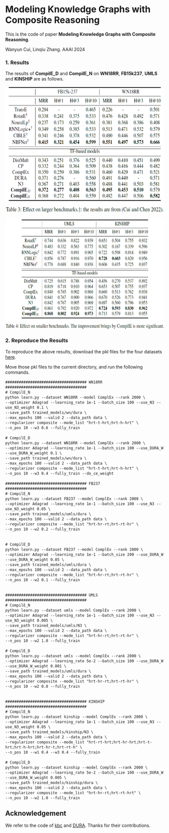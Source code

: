 # Modeling Knowledge Graphs with Composite Reasoning

This is the code of paper 
**Modeling Knowledge Graphs with Composite Reasoning**. 

Wanyun Cui, Linqiu Zhang. AAAI 2024

### 1. Results
The results of **CompilE_D** and **CompilE_N** on **WN18RR**, **FB15k237**, **UMLS** and **KINSHIP** are as follows.

<p align="center">
  <img src="./table3.png" style="width:650px;height:400px;">
</p>

<p align="center">
  <img src="./table4.png" style="width:700px;height:350px;">
</p>

### 2. Reproduce the Results 
To reproduce the above results, download the pkl files for the four datasets [here](https://drive.google.com/drive/folders/1V4z9FeunObC0IOvDcRNH5A5_uCWVxHsN).

Move those pkl files to the current directory, and run the following commands.

```shell script
#################################### WN18RR ####################################
# CompilE_N
python learn.py --dataset WN18RR --model ComplEx --rank 2000 \
--optimizer Adagrad --learning_rate 1e-1 --batch_size 100 --use_N3 --use_N3_weight 0.1 \
--save_path trained_models/wn/dura \
--max_epochs 100 --valid 2 --data_path data \
--regularizer composite --mode_list "hrt-t-hrt;hrt-h-hrt" \
--n_pos 10 --w3 0.6 --fully_train

# CompilE_D
python learn.py --dataset WN18RR --model ComplEx --rank 2000 \
--optimizer Adagrad --learning_rate 1e-1 --batch_size 100 --use_DURA_W --use_DURA_W_weight 0.1 \
--save_path trained_models/wn/dura \
--max_epochs 100 --valid 2 --data_path data \
--regularizer composite --mode_list "hrt-t-hrt;hrt-h-hrt" \
--n_pos 10 --w3 0.4 --fully_train --do_ce_weight

#################################### FB237 ####################################
# CompilE_N
python learn.py --dataset FB237 --model ComplEx --rank 2000 \
--optimizer Adagrad --learning_rate 1e-1 --batch_size 100 --use_N3 --use_N3_weight 0.05 \
--save_path trained_models/umls/dura \
--max_epochs 100 --valid 2 --data_path data \
--regularizer composite --mode_list "hrt-hr-rt;hrt-rt-hr" \
--n_pos 10 --w2 0.2 --fully_train


# CompilE_D
python learn.py --dataset FB237 --model ComplEx --rank 2000 \
--optimizer Adagrad --learning_rate 1e-1 --batch_size 200 --use_DURA_W --use_DURA_W_weight 0.05 \
--save_path trained_models/umls/dura \
--max_epochs 100 --valid 2 --data_path data \
--regularizer composite --mode_list "hrt-hr-rt;hrt-rt-hr" \
--n_pos 10 --w2 0.1 --fully_train


#################################### UMLS ####################################
# CompilE_N
python learn.py --dataset umls --model ComplEx --rank 2000 \
--optimizer Adagrad --learning_rate 1e-1 --batch_size 100 --use_N3 --use_N3_weight 0.005 \
--save_path trained_models/umls/N3 \
--max_epochs 100 --valid 2 --data_path data \
--regularizer composite --mode_list "hrt-hr-rt;hrt-rt-hr" \
--n_pos 10 --w2 1.0 --fully_train

# CompilE_D
python learn.py --dataset umls --model ComplEx --rank 2000 \
--optimizer Adagrad --learning_rate 5e-2 --batch_size 100 --use_DURA_W --use_DURA_W_weight 0.001 \
--save_path trained_models/umls/dura \
--max_epochs 100 --valid 2 --data_path data \
--regularizer composite --mode_list "hrt-hr-rt;hrt-rt-hr" \
--n_pos 10 --w2 0.8 --fully_train


#################################### KINSHIP ####################################
# CompilE_N
python learn.py --dataset kinship --model ComplEx --rank 2000 \
--optimizer Adagrad --learning_rate 1e-1 --batch_size 100 --use_N3 --use_N3_weight 0.05 \
--save_path trained_models/kinship/N3 \
--max_epochs 100 --valid 2 --data_path data \
--regularizer composite --mode_list "hrt-rt-hrt;hrt-hr-hrt;hrt-t-hrt;hrt-h-hrt;hrt-hr-t;hrt-rt-h" \
--n_pos 10 --w1 0.4 --w3 0.4 --fully_train

# CompilE_D
python learn.py --dataset kinship --model ComplEx --rank 2000 \
--optimizer Adagrad --learning_rate 5e-2 --batch_size 100 --use_DURA_W --use_DURA_W_weight 0.005 \
--save_path trained_models/kinship/dura \
--max_epochs 100 --valid 2 --data_path data \
--regularizer composite --mode_list "hrt-hr-rt;hrt-rt-hrt" \
--n_pos 10 --w2 1.0 --fully_train
```

## Acknowledgement
We refer to the code of [kbc](https://github.com/facebookresearch/kbc) and [DURA](https://github.com/MIRALab-USTC/KGE-DURA). Thanks for their contributions.
